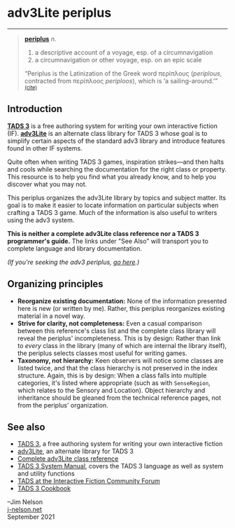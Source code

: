 # adv3Lite periplus

------------------------------------------------------------------------

> **[periplus](https://www.thefreedictionary.com/periplus)** *n.*
>
> 1.  a descriptive account of a voyage, esp. of a circumnavigation
> 2.  a circumnavigation or other voyage, esp. on an epic scale
>
>   
> “Periplus is the Latinization of the Greek word περίπλους
> (*periplous*, contracted from περίπλοος *periploos*), which is ‘a
> sailing-around.’”
> <a href="https://en.wikipedia.org/wiki/Periplus#Etymology"
> style="font-size: smaller">(cite)</a>

## Introduction

**<a href="https://www.tads.org" target="_blank">TADS 3</a>** is a free
authoring system for writing your own interactive fiction (IF).
**<a href="https://users.ox.ac.uk/~manc0049/TADSGuide/adv3Lite.htm"
target="_blank">adv3Lite</a>** is an alternate class library for TADS 3
whose goal is to simplify certain aspects of the standard adv3 library
and introduce features found in other IF systems.

Quite often when writing TADS 3 games, inspiration strikes—and then
halts and cools while searching the documentation for the right class or
property. This resource is to help you find what you already know, and
to help you discover what you may not.

This periplus organizes the adv3Lite library by topics and subject
matter. Its goal is to make it easier to locate information on
particular subjects when crafting a TADS 3 game. Much of the information
is also useful to writers using the adv3 system.

**This is neither a complete adv3Lite class reference nor a TADS 3
programmer's guide.** The links under "See Also" will transport you to
complete language and library documentation.

*(If you're seeking the adv3 periplus,
<a href="../adv3/index.html" target="_blank">go here</a>.)*

## Organizing principles

- **Reorganize existing documentation:** None of the information
  presented here is new (or written by me). Rather, this periplus
  reorganizes existing material in a novel way.
- **Strive for clarity, not completeness:** Even a casual comparison
  between this reference's class list and the complete class library
  will reveal the periplus' incompleteness. This is by design: Rather
  than link to *every* class in the library (many of which are internal
  the library itself), the periplus selects classes most useful for
  writing games.
- **Taxonomy, not hierarchy:** Keen observers will notice some classes
  are listed twice, and that the class hierarchy is not preserved in the
  index structure. Again, this is by design: When a class falls into
  multiple categories, it's listed where appropriate (such as with
  `SenseRegion`, which relates to the Sensory and Location). Object
  hierarchy and inheritance should be gleaned from the technical
  reference pages, not from the periplus' organization.

## See also

- <a href="https://www.tads.org" target="_blank">TADS 3</a>, a free
  authoring system for writing your own interactive fiction
- <a href="https://users.ox.ac.uk/~manc0049/TADSGuide/adv3Lite.htm"
  target="_blank">adv3Lite</a>, an alternate library for TADS 3
- <a href="libref/index.html" target="_blank">Complete adv3Lite class
  reference</a>
- <a href="https://www.tads.org/t3doc/doc/sysman/toc.htm"
  target="_blank">TADS 3 System Manual</a>, covers the TADS 3 language
  as well as system and utility functions
- <a href="https://intfiction.org/c/authoring/tads/20"
  target="_blank">TADS at the Interactive Fiction Community Forum</a>
- [TADS 3 Cookbook](https://github.com/jimbonator/tads-cookbook/wiki)

–Jim Nelson  
[j-nelson.net](https://j-nelson.net)  
September 2021
